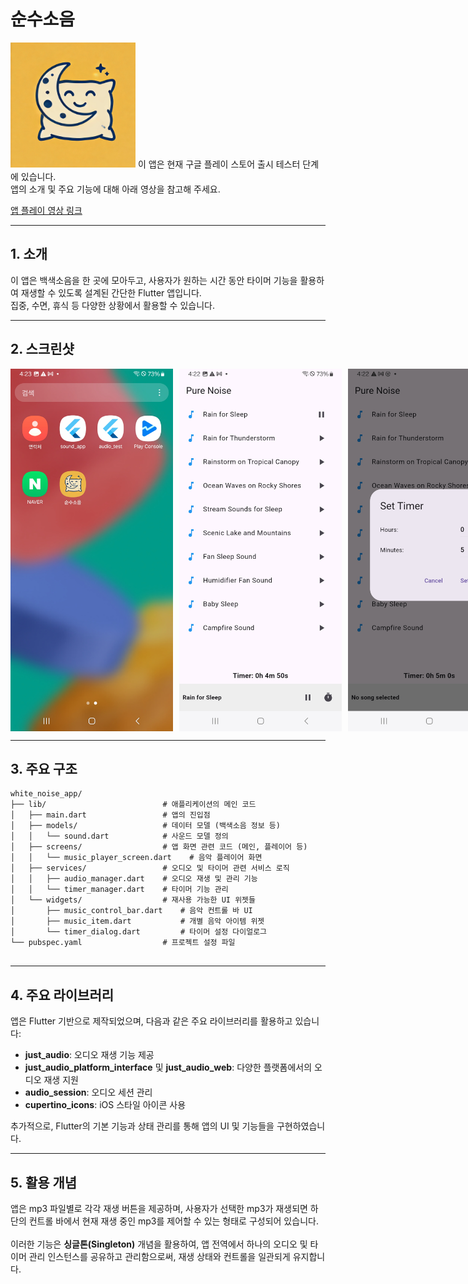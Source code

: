 # 순수소음
<img src="asset/images/app_icon.png" alt="앱 아이콘" width="200" />
이 앱은 현재 구글 플레이 스토어 출시 테스터 단계에 있습니다.<br />
앱의 소개 및 주요 기능에 대해 아래 영상을 참고해 주세요.


[앱 플레이 영상 링크](https://youtube.com/shorts/glZu6V1La4U?si=CzI73Do-NoWpV1b3)


---

## 1. 소개

이 앱은 백색소음을 한 곳에 모아두고, 사용자가 원하는 시간 동안 타이머 기능을 활용하여 재생할 수 있도록 설계된 간단한 Flutter 앱입니다.<br />
집중, 수면, 휴식 등 다양한 상황에서 활용할 수 있습니다.

---

## 2. 스크린샷

<div style="display: flex; gap: 10px;">
  <img src="asset/images/Screenshot_1.jpg" alt="Screenshot 1" width="260" />
  <img src="asset/images/Screenshot_2.jpg" alt="Screenshot 2" width="260" />
  <img src="asset/images/Screenshot_3.jpg" alt="Screenshot 3" width="260" />
</div>

---

## 3. 주요 구조
```
white_noise_app/
├── lib/                          # 애플리케이션의 메인 코드
│   ├── main.dart                 # 앱의 진입점
│   ├── models/                   # 데이터 모델 (백색소음 정보 등)
│   │   └── sound.dart            # 사운드 모델 정의
│   ├── screens/                  # 앱 화면 관련 코드 (메인, 플레이어 등)
│   │   └── music_player_screen.dart    # 음악 플레이어 화면
│   ├── services/                 # 오디오 및 타이머 관련 서비스 로직
│   │   ├── audio_manager.dart    # 오디오 재생 및 관리 기능
│   │   └── timer_manager.dart    # 타이머 기능 관리
│   └── widgets/                  # 재사용 가능한 UI 위젯들
│       ├── music_control_bar.dart    # 음악 컨트롤 바 UI
│       ├── music_item.dart           # 개별 음악 아이템 위젯
│       └── timer_dialog.dart         # 타이머 설정 다이얼로그
└── pubspec.yaml                  # 프로젝트 설정 파일


```

---

## 4. 주요 라이브러리
앱은 Flutter 기반으로 제작되었으며, 다음과 같은 주요 라이브러리를 활용하고 있습니다:

- **just_audio**: 오디오 재생 기능 제공
- **just_audio_platform_interface** 및 **just_audio_web**: 다양한 플랫폼에서의 오디오 재생 지원
- **audio_session**: 오디오 세션 관리
- **cupertino_icons**: iOS 스타일 아이콘 사용

추가적으로, Flutter의 기본 기능과 상태 관리를 통해 앱의 UI 및 기능들을 구현하였습니다.

---

## 5. 활용 개념
앱은 mp3 파일별로 각각 재생 버튼을 제공하며, 사용자가 선택한 mp3가 재생되면 하단의 컨트롤 바에서 현재 재생 중인 mp3를 제어할 수 있는 형태로 구성되어 있습니다.<br /><br />
이러한 기능은 **싱글톤(Singleton)** 개념을 활용하여, 앱 전역에서 하나의 오디오 및 타이머 관리 인스턴스를 공유하고 관리함으로써, 재생 상태와 컨트롤을 일관되게 유지합니다.
